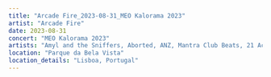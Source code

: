 ```yaml
---
title: "Arcade Fire_2023-08-31_MEO Kalorama 2023"
artist: "Arcade Fire"
date: 2023-08-31
concert: "MEO Kalorama 2023"
artists: "Amyl and the Sniffers, Aborted, ANZ, Mantra Club Beats, 21 Acts of Manslaughter	Grindcore	United States, Buckshot, ABBA, Bladee, Aphex Twin, 9 Foot Super SoldierCrossoverHardcore, 12 Gauge Rampage, 324	Grindcore	Japan"
location: "Parque da Bela Vista"
location_details: "Lisboa, Portugal"
---
```

